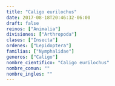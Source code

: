```yaml
---
title: "Caligo eurilochus"
date: 2017-08-18T20:46:32-06:00
draft: false
reinos: ["Animalia"]
divisiones: ["Arthropoda"]
clases: ["Insecta"]
ordenes: ["Lepidoptera"]
familias: ["Nymphalidae"]
generos: ["Caligo"]
nombre_cientifico: "Caligo eurilochus"
nombre_comun: ""
nombre_ingles: ""
---
```

